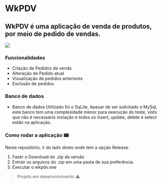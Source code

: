 # WkPDV
## WkPDV é uma aplicação de venda de produtos, por meio de pedido de vendas.
<img src="https://img.shields.io/static/v1?label=DELPHI&message=Application&color=red&style=for-the-badge&logo=DELPHI"/>

### Funcionalidades
- Criação de Pedidos de venda
- Alteração de Pedido atual
- Visualização de pedidos anteriores
- Exclusão de pedidos
### Banco de dados
  - Banco de dados Utilizado foi o SqLite, Apesar de ser solicitado o MySql, este banco tem uma complexidade menor para execução do teste, visto que não é necessario instação e todos os insert, update, delete e select estão na aplicação.
### Como rodar a aplicação :pager:
  Neste repositório, ir do lado direto onde tem a opção Release.
  1. Fazer o Download do .zip da versão
  2. Extrair os arquivos do .zip em uma pasta de sua preferência.
  3. Executar o wkpdv.exe 
  
> Projeto em desenvolvimento :warning: 
 

